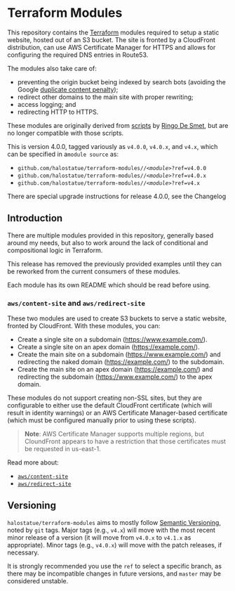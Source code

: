 # Terraform Modules

This repository contains the [Terraform][] modules required to setup a static
website, hosted out of an S3 bucket. The site is fronted by a CloudFront
distribution, can use AWS Certificate Manager for HTTPS and allows for
configuring the required DNS entries in Route53.

The modules also take care of:

- preventing the origin bucket being indexed by search bots (avoiding the
  Google [duplicate content penalty][]);
- redirect other domains to the main site with proper rewriting;
- access logging; and
- redirecting HTTP to HTTPS.

These modules are originally derived from [scripts][] by [Ringo De Smet][], but
are no longer compatible with those scripts.

This is version 4.0.0, tagged variously as `v4.0.0`, `v4.0.x`, and `v4.x`, which
can be specified in a`module source` as:

- `github.com/halostatue/terraform-modules//`_`<module>`_`?ref=v4.0.0`
- `github.com/halostatue/terraform-modules//`_`<module>`_`?ref=v4.0.x`
- `github.com/halostatue/terraform-modules//`_`<module>`_`?ref=v4.x`

There are special upgrade instructions for release 4.0.0, see the Changelog

## Introduction

There are multiple modules provided in this repository, generally based around
my needs, but also to work around the lack of conditional and compositional
logic in Terraform.

This release has removed the previously provided examples until they can be
reworked from the current consumers of these modules.

Each module has its own README which should be read before using.

### `aws/content-site` and `aws/redirect-site`

These two modules are used to create S3 buckets to serve a static website,
fronted by CloudFront. With these modules, you can:

- Create a single site on a subdomain (https://www.example.com/).
- Create a single site on an apex domain (https://example.com/).
- Create the main site on a subdomain (https://www.example.com/) and
  redirecting the naked domain (https://example.com/) to the subdomain.
- Create the main site on an apex domain (https://example.com/) and
  redirecting the subdomain (https://www.example.com/) to the apex domain.

These modules do not support creating non-SSL sites, but they are configurable
to either use the default CloudFront certificate (which will result in identity
warnings) or an AWS Certificate Manager-based certificate (which must be
configured manually prior to using these scripts).

> **Note**: AWS Certificate Manager supports multiple regions, but CloundFront
> appears to have a restriction that those certificates must be requested in
> us-east-1.

Read more about:

- [`aws/content-site`][]
- [`aws/redirect-site`][]

## Versioning

`halostatue/terraform-modules` aims to mostly follow [Semantic Versioning][],
noted by `git` tags. Major tags (e.g., `v4.x`) will move with the most recent
minor release of a version (it will move from `v4.0.x` to `v4.1.x` as
appropriate). Minor tags (e.g., `v4.0.x`) will move with the patch releases, if
necessary.

It is strongly recommended you use the `ref` to select a specific branch, as
there may be incompatible changes in future versions, and `master` may be
considered unstable.

[terraform]: https://www.terraform.io/
[ringo de smet]: https://ringo.de-smet.name
[scripts]: https://github.com/ringods/terraform-website-s3-cloudfront-route53
[duplicate content penalty]: https://support.google.com/webmasters/answer/66359?hl=en
[semantic versioning]: http://semver.org/
[`aws/content-site`]: https://github.com/halostatue/terraform-modules/tree/v2.0/aws/content-site
[`aws/redirect-site`]: https://github.com/halostatue/terraform-modules/tree/v2.0/aws/redirect-site
